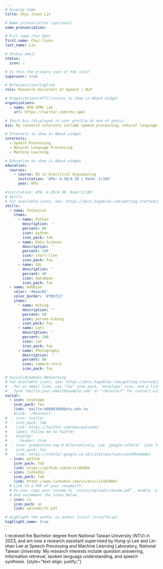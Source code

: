 ```yaml
---
# Display name
title: Chyi-Jiunn Lin

# Name pronunciation (optional)
name_pronunciation: 

# Full name (for SEO)
first_name: Chyi-Jiunn
last_name: Lin

# Status emoji
status:
  icon: ☕️

# Is this the primary user of the site?
superuser: true

# Role/position/tagline
role: Research Assistant of Speech / NLP

# Organizations/Affiliations to show in About widget
organizations:
  - name: NTU SPML Lab
    url: https://twitter.com/ntu_spml

# Short bio (displayed in user profile at end of posts)
bio: My research interests include speech processing, natural language processing and machine learning.

# Interests to show in About widget
interests:
  - Speech Processing
  - Natural Language Processing
  - Machine Learning

# Education to show in About widget
education:
  courses:
    - course: BS in Electrical Engineering
      institution: 'GPA: 4.28/4.30 | Rank: 1/189'
      year: NTU

#institution: GPA: 4.28/4.30  Rank:1/189
# Skills
# For available icons, see: https://docs.hugoblox.com/getting-started/page-builder/#icons
skills:
  - name: Technical
    items:
      - name: Python
        description: ''
        percent: 80
        icon: python
        icon_pack: fab
      - name: Data Science
        description: ''
        percent: 100
        icon: chart-line
        icon_pack: fas
      - name: SQL
        description: ''
        percent: 40
        icon: database
        icon_pack: fas
  - name: Hobbies
    color: '#eeac02'
    color_border: '#f0bf23'
    items:
      - name: Hiking
        description: ''
        percent: 60
        icon: person-hiking
        icon_pack: fas
      - name: Cats
        description: ''
        percent: 100
        icon: cat
        icon_pack: fas
      - name: Photography
        description: ''
        percent: 80
        icon: camera-retro
        icon_pack: fas

# Social/Academic Networking
# For available icons, see: https://docs.hugoblox.com/getting-started/page-builder/#icons
#   For an email link, use "fas" icon pack, "envelope" icon, and a link in the
#   form "mailto:your-email@example.com" or "/#contact" for contact widget.
social:
  - icon: envelope
    icon_pack: fas
    link: 'mailto:b08901060@ntu.edu.tw'
    #link: '/#contact'
#  - icon: twitter
#    icon_pack: fab
#    link: https://twitter.com/GeorgeCushen
#    label: Follow me on Twitter
#    display:
#      header: true
#  - icon: graduation-cap # Alternatively, use `google-scholar` icon from `ai` icon pack
#    icon_pack: fas
#    link: https://scholar.google.co.uk/citations?user=sIwtMXoAAAAJ
  - icon: github
    icon_pack: fab
    link: https://github.com/eric102004
  - icon: linkedin
    icon_pack: fab
    link: https://www.linkedin.com/in/ericlin102004/
  # Link to a PDF of your resume/CV.
  # To use: copy your resume to `static/uploads/resume.pdf`, enable `ai` icons in `params.yaml`,
  # and uncomment the lines below.
  - icon: cv
    icon_pack: ai
    link: uploads/CV.pdf

# Highlight the author in author lists? (true/false)
highlight_name: true
---
```


I received the Bachelor degree from National Taiwan University (NTU) in 2023, and am now a research assistant supervised by Hung-yi Lee and Lin-shan Lee at Speech Processing and Machine Learning Laboratory, National Taiwan University. My research interests include question answering, information retrieval, spoken language understanding, and speech synthesis.
{style="text-align: justify;"}

